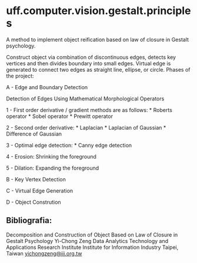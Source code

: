 # uff.computer.vision.gestalt.principles
A method to implement object reification based on law of closure in Gestalt psychology.

Construct object via combination of discontinuous edges, detects key vertices and then divides boundary into small edges. Virtual edge is generated to connect two edges as straight line, ellipse, or circle. Phases of the project:

A - Edge and Boundary Detection

Detection of Edges Using Mathematical Morphological Operators

1 - First order derivative / gradient methods are as follows:
    * Roberts operator
    * Sobel operator
    * Prewitt operator

2 - Second order derivative:
    * Laplacian
    * Laplacian of Gaussian
    * Difference of Gaussian

3 - Optimal edge detection:
    * Canny edge detection

4 - Erosion: Shrinking the foreground

5 - Dilation: Expanding the foreground

B - Key Vertex Detection

C - Virtual Edge Generation

D - Object Constrution

## Bibliografia:
Decomposition and Construction of Object Based on Law of Closure in Gestalt Psychology
Yi-Chong Zeng
Data Analytics Technology and Applications Research Institute
Institute for Information Industry
Taipei, Taiwan
yichongzeng@iii.org.tw